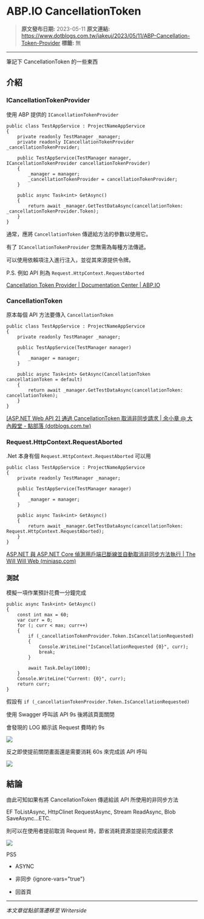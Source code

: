 # ABP.IO CancellationToken

> **原文發布日期:** 2023-05-11
> **原文連結:** https://www.dotblogs.com.tw/jakeuj/2023/05/11/ABP-Cancellation-Token-Provider
> **標籤:** 無

---

筆記下 CancellationToken 的一些東西

## 介紹

### ICancellationTokenProvider

使用 ABP 提供的 `ICancellationTokenProvider`

```
public class TestAppService : ProjectNameAppService
{
    private readonly TestManager _manager;
    private readonly ICancellationTokenProvider _cancellationTokenProvider;

    public TestAppService(TestManager manager, ICancellationTokenProvider cancellationTokenProvider)
    {
        _manager = manager;
        _cancellationTokenProvider = cancellationTokenProvider;
    }

    public async Task<int> GetAsync()
    {
        return await _manager.GetTestDataAsync(cancellationToken: _cancellationTokenProvider.Token);
    }
}
```

通常，應將 `CancellationToken` 傳遞給方法的參數以使用它。

有了 `ICancellationTokenProvider` 您無需為每種方法傳遞。

可以使用依賴項注入進行注入，並從其來源提供令牌。

P.S. 例如 API 則為 `Request.HttpContext.RequestAborted`

[Cancellation Token Provider | Documentation Center | ABP.IO](https://docs.abp.io/en/abp/latest/Cancellation-Token-Provider)

### CancellationToken

原本每個 API 方法要傳入 `CancellationToken`

```
public class TestAppService : ProjectNameAppService
{
    private readonly TestManager _manager;

    public TestAppService(TestManager manager)
    {
        _manager = manager;
    }

    public async Task<int> GetAsync(CancellationToken cancellationToken = default)
    {
        return await _manager.GetTestDataAsync(cancellationToken: cancellationToken);
    }
}
```

[[ASP.NET Web API 2] 通過 CancellationToken 取消非同步請求 | 余小章 @ 大內殿堂 - 點部落 (dotblogs.com.tw)](https://dotblogs.com.tw/yc421206/2019/09/05/webapi_via_cancellationtokens_cancel_asyn_request)

### Request.HttpContext.RequestAborted

.Net 本身有個 `Request.HttpContext.RequestAborted` 可以用

```
public class TestAppService : ProjectNameAppService
{
    private readonly TestManager _manager;

    public TestAppService(TestManager manager)
    {
        _manager = manager;
    }

    public async Task<int> GetAsync()
    {
        return await _manager.GetTestDataAsync(cancellationToken: Request.HttpContext.RequestAborted);
    }
}
```

[ASP.NET 與 ASP․NET Core 偵測用戶端已斷線並自動取消非同步方法執行 | The Will Will Web (miniasp.com)](https://blog.miniasp.com/post/2021/08/14/How-to-Cancel-a-Task-when-Client-Disconnected-in-ASPNET-Core)

### 測試

模擬一項作業預計花費一分鐘完成

```
public async Task<int> GetAsync()
{
    const int max = 60;
    var curr = 0;
    for (; curr < max; curr++)
    {
        if (_cancellationTokenProvider.Token.IsCancellationRequested)
        {
            Console.WriteLine("IsCancellationRequested {0}", curr);
            break;
        }

        await Task.Delay(1000);
    }
    Console.WriteLine("Current: {0}", curr);
    return curr;
}
```

假設有 `if (_cancellationTokenProvider.Token.IsCancellationRequested)`

使用 Swagger 呼叫該 API 9s 後將該頁面關閉

會發現的 LOG 顯示該 Request 費時約 9s

![](https://dotblogsfile.blob.core.windows.net/user/小小朱/f150ebac-fe2a-4144-9a4c-c6af94a2ba53/1683798997.jpg.jpg)

反之即使提前關閉畫面還是需要消耗 60s 來完成該 API 呼叫

![](https://dotblogsfile.blob.core.windows.net/user/小小朱/f150ebac-fe2a-4144-9a4c-c6af94a2ba53/1683799086.jpg.jpg)

## 結論

由此可知如果有將 CancellationToken 傳遞給該 API 所使用的非同步方法

EF ToListAsync, HttpClinet RequestAsync, Stream ReadAsync, Blob SaveAsync…ETC.

則可以在使用者提前取消 Request 時，節省消耗資源並提前完成該要求

![](https://card.psnprofiles.com/1/jakeuj.png)

PS5

* ASYNC
* 非同步
{ignore-vars="true"}

* 回首頁

---

*本文章從點部落遷移至 Writerside*
